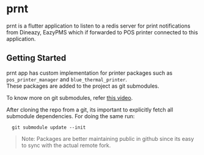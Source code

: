 # prnt

prnt is a flutter application to listen to a redis server for print notifications from Dineazy, EazyPMS
which if forwarded to POS printer connected to this application.

## Getting Started

prnt app has custom implementation for printer packages such as `pos_printer_manager` and `blue_thermal_printer`.  
These packages are added to the project as git submodules.

To know more on git submodules, refer [this video](https://www.youtube.com/watch?v=gSlXo2iLBro).  

After cloning the repo from a git, its important to explicitly fetch all submodule dependencies. For
doing the same run:

```shell
  git submodule update --init
```

> Note: Packages are better maintaining public in github since its easy to sync with the actual remote fork.